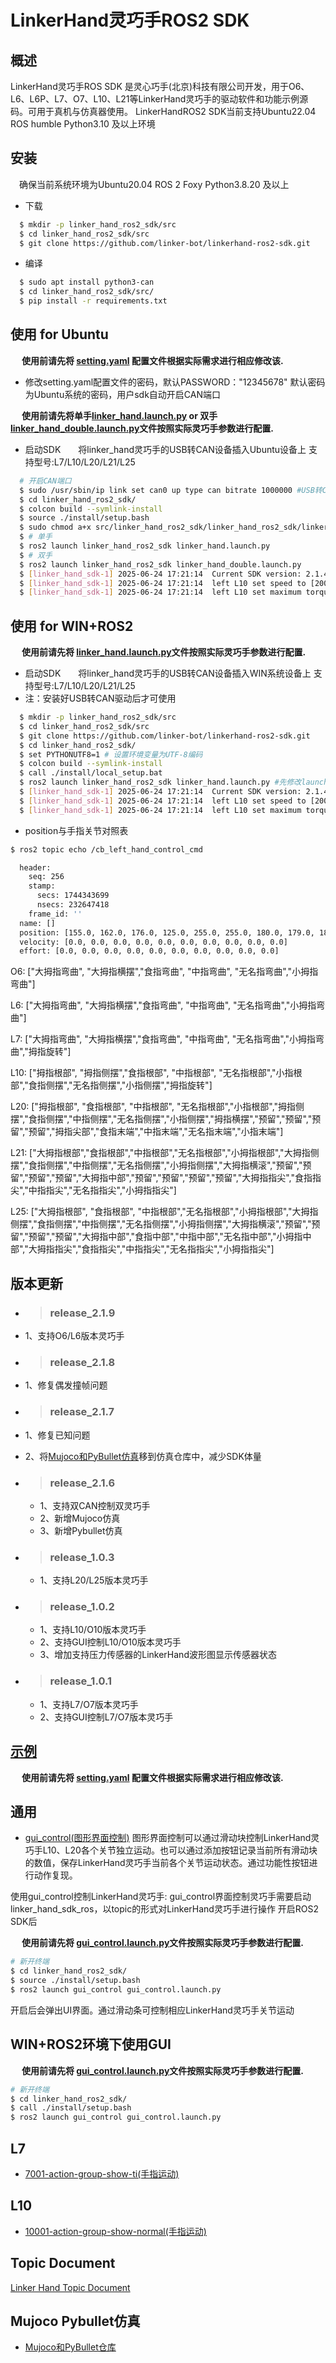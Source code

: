 # LinkerHand灵巧手ROS2 SDK

## 概述
LinkerHand灵巧手ROS SDK 是灵心巧手(北京)科技有限公司开发，用于O6、L6、L6P、L7、O7、L10、L21等LinkerHand灵巧手的驱动软件和功能示例源码。可用于真机与仿真器使用。
LinkerHandROS2 SDK当前支持Ubuntu22.04 ROS humble Python3.10 及以上环境

## 安装
&ensp;&ensp;确保当前系统环境为Ubuntu20.04 ROS 2 Foxy Python3.8.20 及以上
- 下载

```bash
  $ mkdir -p linker_hand_ros2_sdk/src
  $ cd linker_hand_ros2_sdk/src
  $ git clone https://github.com/linker-bot/linkerhand-ros2-sdk.git
```

- 编译

```bash
  $ sudo apt install python3-can
  $ cd linker_hand_ros2_sdk/src/
  $ pip install -r requirements.txt
```

## 使用 for Ubuntu
&ensp;&ensp; __使用前请先将 [setting.yaml](https://github.com/linker-bot/linkerhand-ros2-sdk/blob/main/linker_hand_ros2_sdk/linker_hand_ros2_sdk/LinkerHand/config/setting.yaml) 配置文件根据实际需求进行相应修改该.__
- 修改setting.yaml配置文件的密码，默认PASSWORD："12345678" 
默认密码为Ubuntu系统的密码，用户sdk自动开启CAN端口

&ensp;&ensp; __使用前请先将单手[linker_hand.launch.py](https://github.com/linker-bot/linkerhand-ros2-sdk/blob/main/linker_hand_ros2_sdk/launch/linker_hand.launch.py) or 双手[linker_hand_double.launch.py](https://github.com/linker-bot/linkerhand-ros2-sdk/blob/main/linker_hand_ros2_sdk/launch/linker_hand_double.launch.py)文件按照实际灵巧手参数进行配置.__

- 启动SDK&ensp;&ensp;&ensp;&ensp;将linker_hand灵巧手的USB转CAN设备插入Ubuntu设备上  支持型号:L7/L10/L20/L21/L25
```bash
  # 开启CAN端口
  $ sudo /usr/sbin/ip link set can0 up type can bitrate 1000000 #USB转CAN设备蓝色灯常亮状态
  $ cd linker_hand_ros2_sdk/
  $ colcon build --symlink-install
  $ source ./install/setup.bash
  $ sudo chmod a+x src/linker_hand_ros2_sdk/linker_hand_ros2_sdk/linker_hand_ros2_sdk/linker_hand.py
  $ # 单手
  $ ros2 launch linker_hand_ros2_sdk linker_hand.launch.py
  $ # 双手
  $ ros2 launch linker_hand_ros2_sdk linker_hand_double.launch.py
  $ [linker_hand_sdk-1] 2025-06-24 17:21:14  Current SDK version: 2.1.4
  $ [linker_hand_sdk-1] 2025-06-24 17:21:14  left L10 set speed to [200, 250, 250, 250, 250, 250, 250, 250, 250, 250]
  $ [linker_hand_sdk-1] 2025-06-24 17:21:14  left L10 set maximum torque to [200, 200, 200, 200, 200]
```

## 使用 for WIN+ROS2

&ensp;&ensp; __使用前请先将 [linker_hand.launch.py](https://github.com/linker-bot/linkerhand-ros2-sdk/blob/main/linker_hand_ros2_sdk/launch/linker_hand.launch.py)文件按照实际灵巧手参数进行配置.__

- 启动SDK&ensp;&ensp;&ensp;&ensp;将linker_hand灵巧手的USB转CAN设备插入WIN系统设备上  支持型号:L7/L10/L20/L21/L25
- 注：安装好USB转CAN驱动后才可使用
```bash
  $ mkdir -p linker_hand_ros2_sdk/src
  $ cd linker_hand_ros2_sdk/src
  $ git clone https://github.com/linker-bot/linkerhand-ros2-sdk.git
  $ cd linker_hand_ros2_sdk/
  $ set PYTHONUTF8=1 # 设置环境变量为UTF-8编码
  $ colcon build --symlink-install
  $ call ./install/local_setup.bat
  $ ros2 launch linker_hand_ros2_sdk linker_hand.launch.py #先修改launch配置文件的CAN端口名称
  $ [linker_hand_sdk-1] 2025-06-24 17:21:14  Current SDK version: 2.1.4
  $ [linker_hand_sdk-1] 2025-06-24 17:21:14  left L10 set speed to [200, 250, 250, 250, 250, 250, 250, 250, 250, 250]
  $ [linker_hand_sdk-1] 2025-06-24 17:21:14  left L10 set maximum torque to [200, 200, 200, 200, 200]
```

- position与手指关节对照表
```bash
$ ros2 topic echo /cb_left_hand_control_cmd
```
```bash
  header: 
    seq: 256
    stamp: 
      secs: 1744343699
      nsecs: 232647418
    frame_id: ''
  name: []
  position: [155.0, 162.0, 176.0, 125.0, 255.0, 255.0, 180.0, 179.0, 181.0, 68.0]
  velocity: [0.0, 0.0, 0.0, 0.0, 0.0, 0.0, 0.0, 0.0, 0.0, 0.0]
  effort: [0.0, 0.0, 0.0, 0.0, 0.0, 0.0, 0.0, 0.0, 0.0, 0.0]
```
  O6:  ["大拇指弯曲", "大拇指横摆","食指弯曲", "中指弯曲", "无名指弯曲","小拇指弯曲"]

  L6:  ["大拇指弯曲", "大拇指横摆","食指弯曲", "中指弯曲", "无名指弯曲","小拇指弯曲"]

  L7:  ["大拇指弯曲", "大拇指横摆","食指弯曲", "中指弯曲", "无名指弯曲","小拇指弯曲","拇指旋转"]

  L10: ["拇指根部", "拇指侧摆","食指根部", "中指根部", "无名指根部","小指根部","食指侧摆","无名指侧摆","小指侧摆","拇指旋转"]

  L20: ["拇指根部", "食指根部", "中指根部", "无名指根部","小指根部","拇指侧摆","食指侧摆","中指侧摆","无名指侧摆","小指侧摆","拇指横摆","预留","预留","预留","预留","拇指尖部","食指末端","中指末端","无名指末端","小指末端"]

  L21: ["大拇指根部","食指根部","中指根部","无名指根部","小拇指根部","大拇指侧摆","食指侧摆","中指侧摆","无名指侧摆","小拇指侧摆","大拇指横滚","预留","预留","预留","预留","大拇指中部","预留","预留","预留","预留","大拇指指尖","食指指尖","中指指尖","无名指指尖","小拇指指尖"]

  L25: ["大拇指根部", "食指根部", "中指根部","无名指根部","小拇指根部","大拇指侧摆","食指侧摆","中指侧摆","无名指侧摆","小拇指侧摆","大拇指横滚","预留","预留","预留","预留","大拇指中部","食指中部","中指中部","无名指中部","小拇指中部","大拇指指尖","食指指尖","中指指尖","无名指指尖","小拇指指尖"]

## 版本更新

- > ### release_2.1.9
 - 1、支持O6/L6版本灵巧手

- > ### release_2.1.8
 - 1、修复偶发撞帧问题

- > ### release_2.1.7
 - 1、修复已知问题
 - 2、将[Mujoco和PyBullet仿真](https://github.com/linker-bot/linkerhand-sim)移到仿真仓库中，减少SDK体量

- > ### release_2.1.6
  - 1、支持双CAN控制双灵巧手
  - 2、新增Mujoco仿真
  - 3、新增Pybullet仿真

- > ### release_1.0.3
  - 1、支持L20/L25版本灵巧手

- > ### release_1.0.2
  - 1、支持L10/O10版本灵巧手
  - 2、支持GUI控制L10/O10版本灵巧手
  - 3、增加支持压力传感器的LinkerHand波形图显示传感器状态
- > ### release_1.0.1
  - 1、支持L7/O7版本灵巧手
  - 2、支持GUI控制L7/O7版本灵巧手


## [示例](examples/)

&ensp;&ensp; __使用前请先将 [setting.yaml](https://github.com/linker-bot/linkerhand-ros2-sdk/blob/main/linker_hand_ros2_sdk/linker_hand_ros2_sdk/LinkerHand/config/setting.yaml) 配置文件根据实际需求进行相应修改该.__


## 通用
- [gui_control(图形界面控制)](图形界面控制)
图形界面控制可以通过滑动块控制LinkerHand灵巧手L10、L20各个关节独立运动。也可以通过添加按钮记录当前所有滑动块的数值，保存LinkerHand灵巧手当前各个关节运动状态。通过功能性按钮进行动作复现。    

使用gui_control控制LinkerHand灵巧手:
gui_control界面控制灵巧手需要启动linker_hand_sdk_ros，以topic的形式对LinkerHand灵巧手进行操作
开启ROS2 SDK后

&ensp;&ensp; __使用前请先将 [gui_control.launch.py](https://github.com/linker-bot/linkerhand-ros2-sdk/blob/main/gui_control/launch/gui_control.launch.py)文件按照实际灵巧手参数进行配置.__
```bash
# 新开终端
$ cd linker_hand_ros2_sdk/
$ source ./install/setup.bash
$ ros2 launch gui_control gui_control.launch.py
```
开启后会弹出UI界面。通过滑动条可控制相应LinkerHand灵巧手关节运动

## WIN+ROS2环境下使用GUI
&ensp;&ensp; __使用前请先将 [gui_control.launch.py](https://github.com/linker-bot/linkerhand-ros2-sdk/blob/main/gui_control/launch/gui_control.launch.py)文件按照实际灵巧手参数进行配置.__
```bash
# 新开终端
$ cd linker_hand_ros2_sdk/
$ call ./install/setup.bash
$ ros2 launch gui_control gui_control.launch.py
```

## L7
- [7001-action-group-show-ti(手指运动)](https://github.com/linker-bot/linkerhand-ros2-sdk/blob/main/examples/L7/gesture/action-group-show-ti.py)

## L10
- [10001-action-group-show-normal(手指运动)](https://github.com/linker-bot/linkerhand-ros2-sdk/blob/main/examples/L10/gesture/action-group-show-normal.py)


## Topic Document
[Linker Hand Topic Document](doc/Topic-Reference.md)

## Mujoco Pybullet仿真
 - [Mujoco和PyBullet仓库](https://github.com/linker-bot/linkerhand-sim)



